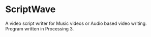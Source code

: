 # ScriptWave
A video script writer for Music videos or Audio based video writing. Program written in Processing 3.
